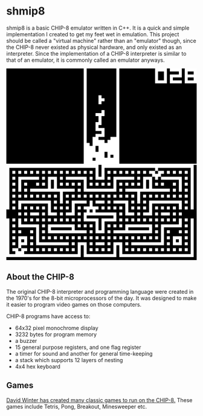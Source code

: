 # shmip8
shmip8 is a basic CHIP-8 emulator written in C++. It is a quick and simple implementation I created to get my feet wet in emulation. This project should be called a "virtual machine" rather than an "emulator" though, since the CHIP-8 never existed as physical hardware, and only existed as an interpreter. Since the implementation of a CHIP-8 interpreter is similar to that of an emulator, it is commonly called an emulator anyways.

![Image of Chip-8 Tetris](https://github.com/WimbledonLabs/shmip8/raw/master/raw/tetris.png)
![Image of Chip-8 Pac-Man](https://github.com/WimbledonLabs/shmip8/raw/master/raw/blinky.png)

## About the CHIP-8
The original CHIP-8 interpreter and programming language were created in the 1970's for the 8-bit microprocessors of the day. It was designed to make it easier to program video games on those computers.

CHIP-8 programs have access to:
* 64x32 pixel monochrome display
* 3232 bytes for program memory
* a buzzer
* 15 general purpose registers, and one flag register
* a timer for sound and another for general time-keeping
* a stack which supports 12 layers of nesting
* 4x4 hex keyboard

## Games
[David Winter has created many classic games to run on the CHIP-8.](http://www.pong-story.com/chip8/) These games include Tetris, Pong, Breakout, Minesweeper etc.
